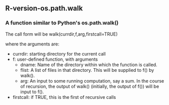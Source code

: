 ## R-version-os.path.walk
### A function similar to Python's os.path.walk()
<p>The call form will be walk(currdir,f,arg,firstcall=TRUE)</p>
<p> where the arguments are:</p>
<ul>
<li>currdir: starting directory for the current call</li>
<li>f: user-defined function, with arguments
<ul>
<li>dname: Name of the directory within which the function is called.</li>
<li>flist: A list of files in that directory. This will be supplied to f() by walk().</li>
<li>arg: An input to some running computation, say a sum. In the course of recursion, the output of walk() (initially, the output of f()) will be input to f().</li></ul>
<li>firstcall: if TRUE, this is the first of recursive calls</li>
</ul>